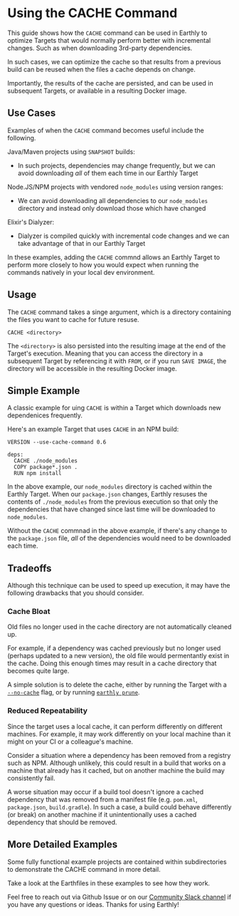 # Using the CACHE Command

This guide shows how the `CACHE` command can be used in Earthly to optimize Targets that would normally perform better with incremental changes. Such as when downloading 3rd-party dependencies.

In such cases, we can optimize the cache so that results from a previous build can be reused when the files a cache depends on change.

Importantly, the results of the cache are persisted, and can be used in subsequent Targets, or available in a resulting Docker image.

## Use Cases

Examples of when the `CACHE` command becomes useful include the following.

Java/Maven projects using `SNAPSHOT` builds:
* In such projects, dependencies may change frequently, but we can avoid downloading *all* of them each time in our Earthly Target

Node.JS/NPM projects with vendored `node_modules` using version ranges:
  * We can avoid downloading all dependencies to our `node_modules` directory and instead only download those which have changed

Elixir's Dialyzer: 
  * Dialyzer is compiled quickly with incremental code changes and we can take advantage of that in our Earthly Target

In these examples, adding the `CACHE` commnd allows an Earthly Target to perform more closely to how you would expect when running the commands natively in your local dev environment. 

## Usage

The `CACHE` command takes a singe argument, which is a directory containing the files you want to cache for future resuse.

```Earthfile
CACHE <directory>
```

The `<directory>` is also persisted into the resulting image at the end of the Target's execution. Meaning that you can access the directory in a subsequent Target by referencing it with `FROM`, or if you run `SAVE IMAGE`, the directory will be accessible in the resulting Docker image.

## Simple Example
A classic example for uing `CACHE` is within a Target which downloads new dependenices frequently. 

Here's an example Target that uses `CACHE` in an NPM build:
```Earthfile
VERSION --use-cache-command 0.6

deps:
  CACHE ./node_modules
  COPY package*.json .
  RUN npm install
```

In the above example, our `node_modules` directory is cached within the Earthly Target. When our `package.json` changes, Earthly resuses the contents of `./node_modules` from the previous execution so that only the dependencies that have changed since last time will be downloaded to `node_modules`.

Without the `CACHE` commnad in the above example, if there's any change to the `package.json` file, *all* of the dependencies would need to be downloaded each time.

## Tradeoffs

Although this technique can be used to speed up execution, it may have the following drawbacks that you should consider.

### Cache Bloat
Old files no longer used in the cache directory are not automatically cleaned up. 

For example, if a dependency was cached previously but no longer used (perhaps updated to a new version), the old file would permentantly exist in the cache. Doing this enough times may result in a cache directory that becomes quite large. 

A simple solution is to delete the cache, either by running the Target with a [`--no-cache`](https://docs.earthly.dev/docs/guides/advanced-local-caching#option-2-mount-based-caching-advanced) flag, or by running [`earthly prune`](https://docs.earthly.dev/docs/earthly-command#earthly-prune).


### Reduced Repeatability

Since the target uses a local cache, it can perform differently on different machines. For example, it may work differently on your local machine than it might on your CI or a colleague's machine.

Consider a situation where a dependency has been removed from a registry such as NPM. Although unlikely, this could result in a build that works on a machine that already has it cached, but on another machine the build may consistently fail.

A worse situation may occur if a build tool doesn't ignore a cached dependency that was removed from a manifest file (e.g. `pom.xml`, `package.json`, `build.gradle`). In such a case, a build  could behave differently (or break) on another machine if it unintentionally uses a cached dependency that should be removed.

## More Detailed Examples

Some fully functional example projects are contained within subdirectories to demonstrate the CACHE command in more detail. 

Take a look at the Earthfiles in these examples to see how they work. 

Feel free to reach out via Github Issue or on our [Community Slack channel](https://earthly.dev/slack) if you have any questions or ideas. Thanks for using Earthly!
